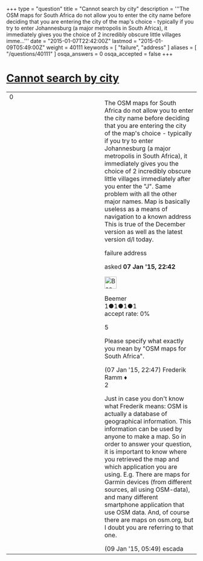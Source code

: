 +++
type = "question"
title = "Cannot search by city"
description = '''The OSM maps for South Africa do not allow you to enter the city name before deciding that you are entering the city of the map&#x27;s choice - typically if you try to enter Johannesburg (a major metropolis in South Africa), it immediately gives you the choice of 2 incredibly obscure little villages imme...'''
date = "2015-01-07T22:42:00Z"
lastmod = "2015-01-09T05:49:00Z"
weight = 40111
keywords = [ "failure", "address" ]
aliases = [ "/questions/40111" ]
osqa_answers = 0
osqa_accepted = false
+++

<div class="headNormal">

# [Cannot search by city](/questions/40111/cannot-search-by-city)

</div>

<div id="main-body">

<div id="askform">

<table id="question-table" style="width:100%;">
<colgroup>
<col style="width: 50%" />
<col style="width: 50%" />
</colgroup>
<tbody>
<tr>
<td style="width: 30px; vertical-align: top"><div class="vote-buttons">
<span id="post-40111-upvote" class="ajax-command post-vote up" rel="nofollow" title="I like this post (click again to cancel)"> </span>
<div id="post-40111-score" class="post-score" title="current number of votes">
0
</div>
<span id="post-40111-downvote" class="ajax-command post-vote down" rel="nofollow" title="I dont like this post (click again to cancel)"> </span> <span id="favorite-mark" class="ajax-command favorite-mark" rel="nofollow" title="mark/unmark this question as favorite (click again to cancel)"> </span>
<div id="favorite-count" class="favorite-count">
&#10;</div>
</div></td>
<td><div id="item-right">
<div class="question-body">
<p>The OSM maps for South Africa do not allow you to enter the city name before deciding that you are entering the city of the map's choice - typically if you try to enter Johannesburg (a major metropolis in South Africa), it immediately gives you the choice of 2 incredibly obscure little villages immediately after you enter the "J". Same problem with all the other major names. Map is basically useless as a means of navigation to a known address This is true of the December version as well as the latest version d/l today.</p>
</div>
<div id="question-tags" class="tags-container tags">
<span class="post-tag tag-link-failure" rel="tag" title="see questions tagged &#39;failure&#39;">failure</span> <span class="post-tag tag-link-address" rel="tag" title="see questions tagged &#39;address&#39;">address</span>
</div>
<div id="question-controls" class="post-controls">
&#10;</div>
<div class="post-update-info-container">
<div class="post-update-info post-update-info-user">
<p>asked <strong>07 Jan '15, 22:42</strong></p>
<img src="https://secure.gravatar.com/avatar/86ebfa3dcabd794e4edea3c5cdb6d990?s=32&amp;d=identicon&amp;r=g" class="gravatar" width="32" height="32" alt="Beemer&#39;s gravatar image" />
<p><span>Beemer</span><br />
<span class="score" title="1 reputation points">1</span><span title="1 badges"><span class="badge1">●</span><span class="badgecount">1</span></span><span title="1 badges"><span class="silver">●</span><span class="badgecount">1</span></span><span title="1 badges"><span class="bronze">●</span><span class="badgecount">1</span></span><br />
<span class="accept_rate" title="Rate of the user&#39;s accepted answers">accept rate:</span> <span title="Beemer has no accepted answers">0%</span></p>
</div>
</div>
<div id="comments-container-40111" class="comments-container">
<span id="40113"></span>
<div id="comment-40113" class="comment">
<div id="post-40113-score" class="comment-score">
5
</div>
<div class="comment-text">
<p>Please specify what exactly you mean by "OSM maps for South Africa".</p>
</div>
<div id="comment-40113-info" class="comment-info">
<span class="comment-age">(07 Jan '15, 22:47)</span> <span class="comment-user userinfo">Frederik Ramm ♦</span>
</div>
</div>
<span id="40175"></span>
<div id="comment-40175" class="comment">
<div id="post-40175-score" class="comment-score">
2
</div>
<div class="comment-text">
<p>Just in case you don't know what Frederik means: OSM is actually a database of geographical information. This information can be used by anyone to make a map. So in order to answer your question, it is important to know where you retrieved the map and which application you are using. E.g. There are maps for Garmin devices (from different sources, all using OSM-data), and many different smartphone application that use OSM data. And, of course there are maps on osm.org, but I doubt you are referring to that one.</p>
</div>
<div id="comment-40175-info" class="comment-info">
<span class="comment-age">(09 Jan '15, 05:49)</span> <span class="comment-user userinfo">escada</span>
</div>
</div>
</div>
<div id="comment-tools-40111" class="comment-tools">
&#10;</div>
<div class="clear">
&#10;</div>
<div id="comment-40111-form-container" class="comment-form-container">
&#10;</div>
<div class="clear">
&#10;</div>
</div></td>
</tr>
</tbody>
</table>

</div>

</div>

